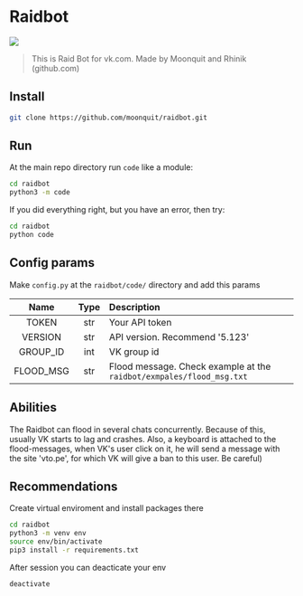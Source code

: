  # Raidbot
[![](https://img.shields.io/badge/python-3.8+-blue.svg)](https://www.python.org/downloads/release/python-382/)
> This is Raid Bot for vk.com. Made by Moonquit and Rhinik (github.com)
## Install
```bash
git clone https://github.com/moonquit/raidbot.git
```
## Run
At the main repo directory run `code` like a module:
```bash
cd raidbot
python3 -m code
```
If you did everything right, but you have an error, then try:
```bash
cd raidbot
python code
```
## Config params
Make `config.py` at the `raidbot/code/` directory and add this params

|Name|Type|Description|
|:-:|:-:|:-|
|TOKEN|str|Your API token|
|VERSION|str|API version. Recommend '5.123'|
|GROUP_ID|int|VK group id|
|FLOOD_MSG|str|Flood message. Check example at the `raidbot/exmpales/flood_msg.txt`|

## Abilities
The Raidbot can flood in several chats concurrently. Because of this, usually VK starts to lag and crashes. Also, a keyboard is attached to the flood-messages, when VK's user click on it, he will send a message with the site 'vto.pe', for which VK will give a ban to this user. Be careful)  

## Recommendations
Create virtual enviroment and install packages there
```bash
cd raidbot
python3 -m venv env
source env/bin/activate
pip3 install -r requirements.txt
```
After session you can deacticate your env
```bash
deactivate
```
